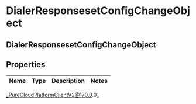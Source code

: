 # DialerResponsesetConfigChangeObject

## DialerResponsesetConfigChangeObject

## Properties

|Name | Type | Description | Notes|
|------------ | ------------- | ------------- | -------------|



_PureCloudPlatformClientV2@170.0.0_

